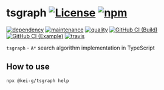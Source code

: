 # tsgraph [![License][license-image]][license-url] [![npm][npm-image]][npm-url]

[![dependency][depencency-image]][dependency-url] [![maintenance][maintenance-image]][npmsio-url] [![quality][quality-image]][npmsio-url] [![GitHub CI (Build)][github-build-image]][github-url] [![GitHub CI (Example)][github-example-image]][github-url] [![travis][travis-image]][travis-url]

`tsgraph` - `A*` search algorithm implementation in TypeScript

## How to use

```shell
npx @kei-g/tsgraph help
```

[depencency-image]:https://img.shields.io/librariesio/release/npm/@kei-g/tsgraph?logo=nodedotjs
[dependency-url]:https://npmjs.com/package/@kei-g/tsgraph?activeTab=dependencies
[github-build-image]:https://github.com/kei-g/tsgraph/actions/workflows/build.yml/badge.svg
[github-example-image]:https://github.com/kei-g/tsgraph/actions/workflows/example.yml/badge.svg
[github-url]:https://github.com/kei-g/tsgraph
[license-image]:https://img.shields.io/github/license/kei-g/tsgraph
[license-url]:https://opensource.org/licenses/BSD-3-Clause
[maintenance-image]:https://img.shields.io/npms-io/maintenance-score/@kei-g/tsgraph?logo=npm
[npm-image]:https://img.shields.io/npm/v/@kei-g/tsgraph?logo=npm
[npm-url]:https://npmjs.com/@kei-g/tsgraph
[npmsio-url]:https://npms.io/search?q=%40kei-g%2Ftsgraph
[quality-image]:https://img.shields.io/npms-io/quality-score/@kei-g/tsgraph?logo=npm
[travis-image]:https://img.shields.io/travis/com/kei-g/tsgraph/main.svg?logo=travis
[travis-url]:https://app.travis-ci.com/kei-g/tsgraph
